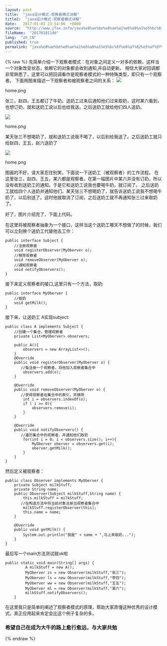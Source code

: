```yaml
---
layout: post
title:  "java设计模式-观察者模式详解"
title2:  "java设计模式-观察者模式详解"
date:   2017-01-01 23:54:06  +0800
source:  "http://www.jfox.info/java%e8%ae%be%e8%ae%a1%e6%a8%a1%e5%bc%8f%e8%a7%82%e5%af%9f%e8%80%85%e6%a8%a1%e5%bc%8f%e8%af%a6%e8%a7%a3.html"
fileName:  "20170101146"
lang:  "zh_CN"
published: true
permalink: "java%e8%ae%be%e8%ae%a1%e6%a8%a1%e5%bc%8f%e8%a7%82%e5%af%9f%e8%80%85%e6%a8%a1%e5%bc%8f%e8%af%a6%e8%a7%a3.html"
---
```

{% raw %}
先简单介绍一下观察者模式：在对象之间定义一对多的依赖，这样当一个对象改变状态，依赖它的对象都会收到通知,并自动更新。
相信大家对回调都非常熟悉了，这里可以把回调看作是观察者模式的一种特殊类型，即只有一个观察者。
下面用图来描述一下观察者和被观察者之间的关系：
![](/wp-content/uploads/2017/07/1499428246.png) 
 
   home.png 
  
 

张三，赵四，王五都订了牛奶。送奶工过来后通知他们过来取奶，这时某六看到，也想订奶，就和送奶工说以后也给我送。之后送奶工就给他们四人送奶。

![](/wp-content/uploads/2017/07/14994282461.png) 
 
   home.png 
  
 

某天张三不想喝奶了，就和送奶工说我不喝了，以后别给我送了。之后送奶工就只给赵四，王五，赵六送奶了

![](/wp-content/uploads/2017/07/14994282462.png) 
 
   home.png 
  
 

图画的不好，请大家忍住别笑，下面说一下送奶工（被观察者）的工作流程。
在这里张三，赵四，王五，某六都是观察者。在第一幅图片中某六并没有订奶，所以没有收到送奶工的通知。于是它和送奶工说我也要喝牛奶，就订阅了。
之后送奶工就给四个人送奶并通知他们。某天张三不想喝奶了，就告诉送奶工说我不想喝牛奶了，以后别送了。这时他就取消了订阅，之后送奶工就不再通知张三过来取奶了。

好了，图片介绍完了，下面上代码。

在这里将被观察者抽象为一个接口，这样当这个送奶工哪天不想做了的时候，我们可以立刻换个送奶工代替他去工作：

    public interface Subject {
        //注册观察者
        void registerObserver(MyOberver o);
        //移除观察者
        void removeObserver(MyOberver o);
        //通知观察者
        void notifyObservers();
    }

接下来定义观察者的接口,这里只有一个方法，取奶:

    public interface MyOberver {
        //取奶
        void getMilk();
    }

接下来，让送奶工 A实现subject:

    public class A implements Subject {
        //创建一个集合，管理观察者
        private List<MyOberver> observers;
    
        public A(){
            observers = new ArrayList<>();
        }
        @Override
        public void registerObserver(MyOberver o) {
           //每注册一个观察者，将他加入观察者集合中
            observers.add(o);
        }
    
        @Override
        public void removeObserver(MyOberver o) {
           //获得观察者在集合中的索引，并移除
            int i = observers.indexOf(o);
            if ( i >= 0){
                observers.remove(i);
            }
        }
    
        @Override
        public void notifyObservers() {
           //遍历集合中的观察者，并通知他们取奶
            for(int i = 0; i < observers.size(); i++){
                MyOberver oberver = observers.get(i);
                oberver.getMilk();
            }
        }
    }

然后定义被观察者：

    public class Observer implements MyOberver {
        private Subject milkStuff;
        private String name;
        public Observer(Subject milkStuff,String name) {
            this.milkStuff = milkStuff;
           //在构造方法中将当前对象注册当观察者集合中
            milkStuff.registerObserver(this);
            this.name = name;
        }
    
        @Override
        public void getMilk() {
            System.out.println("我是" + name + ",马上来取奶...");
        }
    }

最后写一个main方法测试就ok啦

    public static void main(String[] args) {
             A milkStuff = new A();
             MyOberver zs = new Observer(milkStuff,"张三");
             MyOberver ls = new Observer(milkStuff,"李四");
             MyOberver ww = new Observer(milkStuff,"王五");
             MyOberver ml = new Observer(milkStuff,"某六");
             milkStuff.notifyObservers();
        }

在这里我只是简单的阐述了观察者模式的原理，帮助大家弄懂这种优秀的设计模式。真正应用起来肯定会比这个例子复杂的多。

### 希望自己在成为大牛的路上愈行愈远，与大家共勉
{% endraw %}
